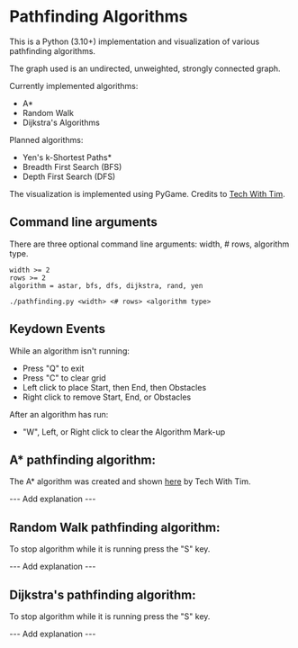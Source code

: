 # Pathfinding Algorithms

This is a Python (3.10+) implementation and visualization of various pathfinding algorithms.

The graph used is an undirected, unweighted, strongly connected graph.

Currently implemented algorithms:

- A\*
- Random Walk
- Dijkstra's Algorithms

Planned algorithms:

- Yen's k-Shortest Paths\*
- Breadth First Search (BFS)
- Depth First Search (DFS)

The visualization is implemented using PyGame. Credits to [Tech With Tim](https://www.youtube.com/watch?v=JtiK0DOeI4A).

## Command line arguments

There are three optional command line arguments: width, # rows, algorithm type.

```
width >= 2
rows >= 2
algorithm = astar, bfs, dfs, dijkstra, rand, yen
```

```
./pathfinding.py <width> <# rows> <algorithm type>
```

## Keydown Events

While an algorithm isn't running:

- Press "Q" to exit
- Press "C" to clear grid
- Left click to place Start, then End, then Obstacles
- Right click to remove Start, End, or Obstacles

After an algorithm has run:

- "W", Left, or Right click to clear the Algorithm Mark-up

## A\* pathfinding algorithm:

The A\* algorithm was created and shown [here](https://www.youtube.com/watch?v=JtiK0DOeI4A) by Tech With Tim.

--- Add explanation ---

## Random Walk pathfinding algorithm:

To stop algorithm while it is running press the "S" key.

--- Add explanation ---

## Dijkstra's pathfinding algorithm:

To stop algorithm while it is running press the "S" key.

--- Add explanation ---
